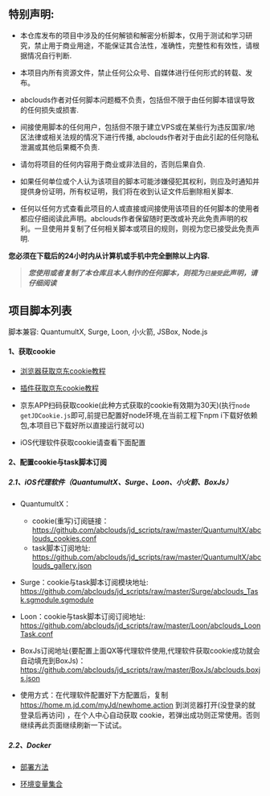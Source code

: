## 特别声明: 

* 本仓库发布的项目中涉及的任何解锁和解密分析脚本，仅用于测试和学习研究，禁止用于商业用途，不能保证其合法性，准确性，完整性和有效性，请根据情况自行判断.

* 本项目内所有资源文件，禁止任何公众号、自媒体进行任何形式的转载、发布。

* abclouds作者对任何脚本问题概不负责，包括但不限于由任何脚本错误导致的任何损失或损害.

* 间接使用脚本的任何用户，包括但不限于建立VPS或在某些行为违反国家/地区法律或相关法规的情况下进行传播, abclouds作者对于由此引起的任何隐私泄漏或其他后果概不负责.

* 请勿将项目的任何内容用于商业或非法目的，否则后果自负.

* 如果任何单位或个人认为该项目的脚本可能涉嫌侵犯其权利，则应及时通知并提供身份证明，所有权证明，我们将在收到认证文件后删除相关脚本.

* 任何以任何方式查看此项目的人或直接或间接使用该项目的任何脚本的使用者都应仔细阅读此声明。abclouds作者保留随时更改或补充此免责声明的权利。一旦使用并复制了任何相关脚本或项目的规则，则视为您已接受此免责声明.

 **您必须在下载后的24小时内从计算机或手机中完全删除以上内容.**  </br>
> ***您使用或者复制了本仓库且本人制作的任何脚本，则视为`已接受`此声明，请仔细阅读*** 

## 项目脚本列表
脚本兼容: QuantumultX, Surge, Loon, 小火箭, JSBox, Node.js

#### 1、获取cookie
  + [浏览器获取京东cookie教程](GetJdCookie.md)
    
  + [插件获取京东cookie教程](GetJdCookie2.md)
    
  + 京东APP扫码获取cookie(此种方式获取的cookie有效期为30天)(执行`node getJDCookie.js`即可,前提已配置好node环境,在当前工程下npm i下载好依赖包,本项目已下载好所以直接运行就可以)
  
  + iOS代理软件获取cookie请查看下面配置


#### 2、配置cookie与task脚本订阅

  ##### 2.1、iOS代理软件（QuantumultX、Surge、Loon、小火箭、BoxJs）
  
  + QuantumultX： 
    + cookie(重写)订阅链接：https://github.com/abclouds/jd_scripts/raw/master/QuantumultX/abclouds_cookies.conf
    + task脚本订阅地址: https://github.com/abclouds/jd_scripts/raw/master/QuantumultX/abclouds_gallery.json

  + Surge：cookie与task脚本订阅模块地址: https://github.com/abclouds/jd_scripts/raw/master/Surge/abclouds_Task.sgmodule.sgmodule

  + Loon：cookie与task脚本订阅订阅地址: https://github.com/abclouds/jd_scripts/raw/master/Loon/abclouds_LoonTask.conf
  
  + BoxJs订阅地址(要配置上面QX等代理软件使用,代理软件获取cookie成功就会自动填充到BoxJs)：https://github.com/abclouds/jd_scripts/raw/master/BoxJs/abclouds.boxjs.json
  

  + 使用方式：在代理软件配置好下方配置后，复制 https://home.m.jd.com/myJd/newhome.action 到浏览器打开(没登录的就登录后再访问) ，在个人中心自动获取 cookie，若弹出成功则正常使用。否则继续再此页面继续刷新一下试试。


  
  ##### 2.2、Docker

 + [部署方法](docker/Readme.md)

 + [环境变量集合](env.md)
 

